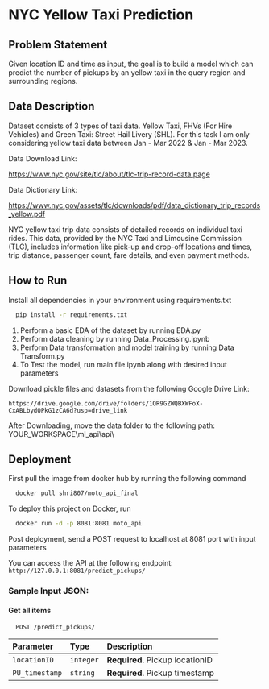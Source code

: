 
# NYC Yellow Taxi Prediction

## Problem Statement
Given location ID and time as input, the goal is to build a model which can predict the number of pickups by an yellow taxi in the query region and surrounding regions.

## Data Description

Dataset consists of 3 types of taxi data. Yellow Taxi, FHVs (For Hire Vehicles) and Green Taxi: Street Hail Livery (SHL). For this task I am only considering yellow taxi data between Jan - Mar 2022 & Jan - Mar 2023.

Data Download Link:

https://www.nyc.gov/site/tlc/about/tlc-trip-record-data.page

Data Dictionary Link: 

https://www.nyc.gov/assets/tlc/downloads/pdf/data_dictionary_trip_records_yellow.pdf

NYC yellow taxi trip data consists of detailed records on individual taxi rides. This data, provided by the NYC Taxi and Limousine Commission (TLC), includes information like pick-up and drop-off locations and times, trip distance, passenger count, fare details, and even payment methods.




## How to Run

Install all dependencies in your environment using requirements.txt

```bash
  pip install -r requirements.txt
```
1) Perform a basic EDA of the dataset by running EDA.py
2) Perform data cleaning by running Data_Processing.ipynb
3) Perform Data transformation and model training by running Data Transform.py
4) To Test the model, run main file.ipynb along with desired input parameters

Download pickle files and datasets from the following Google Drive Link:

`https://drive.google.com/drive/folders/1QR9GZWQBXWFoX-CxABLbydQPkG1zCA6d?usp=drive_link`

After Downloading, move the data folder to the following path: YOUR_WORKSPACE\ml_api\api\


## Deployment

First pull the image from docker hub by running the following command

```bash
  docker pull shri807/moto_api_final
```
To deploy this project on Docker, run

```bash
  docker run -d -p 8081:8081 moto_api
```
Post deployment, send a POST request to localhost at 8081 port with input parameters

You can access the API at the following endpoint: `http://127.0.0.1:8081/predict_pickups/`


### Sample Input JSON:

#### Get all items

```http
  POST /predict_pickups/
```

| Parameter | Type     | Description                |
| :-------- | :------- | :------------------------- |
| `locationID` | `integer` | **Required**. Pickup locationID |
| `PU_timestamp` | `string` | **Required**. Pickup timestamp |

